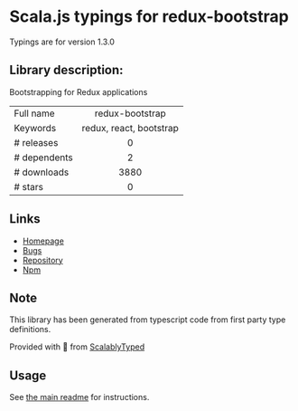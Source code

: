 
# Scala.js typings for redux-bootstrap

Typings are for version 1.3.0

## Library description:
Bootstrapping for Redux applications

|                    |                 |
| ------------------ | :-------------: |
| Full name          | redux-bootstrap |
| Keywords           | redux, react, bootstrap |
| # releases         | 0 |
| # dependents       | 2 |
| # downloads        | 3880 |
| # stars            | 0 |

## Links
- [Homepage](https://github.com/remojansen/redux-bootstrap#readme)
- [Bugs](https://github.com/remojansen/redux-bootstrap/issues)
- [Repository](https://github.com/remojansen/redux-bootstrap)
- [Npm](https://www.npmjs.com/package/redux-bootstrap)
    


## Note
This library has been generated from typescript code from first party type definitions.

Provided with :purple_heart: from [ScalablyTyped](https://github.com/oyvindberg/ScalablyTyped)

## Usage
See [the main readme](../../readme.md) for instructions.


